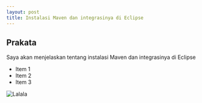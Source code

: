 ```yaml
---
layout: post
title: Instalasi Maven dan integrasinya di Eclipse
---
```


## Prakata

Saya akan menjelaskan tentang instalasi Maven dan integrasinya di Eclipse

* Item 1
* Item 2
* Item 3

![Lalala](http://res.cloudinary.com/deshqivuj/image/upload/c_scale,e_tint,h_150,w_200/v1493380992/sample.jpg)
